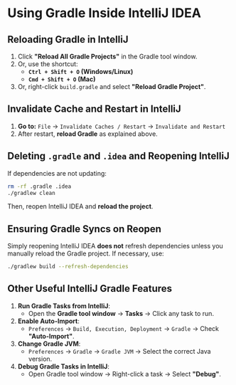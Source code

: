 # Using Gradle Inside IntelliJ IDEA

## Reloading Gradle in IntelliJ
1. Click **"Reload All Gradle Projects"** in the Gradle tool window.
2. Or, use the shortcut:
    - **`Ctrl + Shift + O` (Windows/Linux)**
    - **`Cmd + Shift + O` (Mac)**
3. Or, right-click `build.gradle` and select **"Reload Gradle Project"**.

## Invalidate Cache and Restart in IntelliJ
1. **Go to:**
   `File` → `Invalidate Caches / Restart` → `Invalidate and Restart`
2. After restart, **reload Gradle** as explained above.

## Deleting `.gradle` and `.idea` and Reopening IntelliJ
If dependencies are not updating:
```bash
rm -rf .gradle .idea
./gradlew clean
```
Then, reopen IntelliJ IDEA and **reload the project**.

## Ensuring Gradle Syncs on Reopen
Simply reopening IntelliJ IDEA **does not** refresh dependencies unless you manually reload the Gradle project. If necessary, use:
```bash
./gradlew build --refresh-dependencies
```

## Other Useful IntelliJ Gradle Features
1. **Run Gradle Tasks from IntelliJ**:
    - Open the **Gradle tool window** → **Tasks** → Click any task to run.
2. **Enable Auto-Import**:
    - `Preferences` → `Build, Execution, Deployment` → `Gradle` → Check **"Auto-Import"**.
3. **Change Gradle JVM**:
    - `Preferences` → `Gradle` → `Gradle JVM` → Select the correct Java version.
4. **Debug Gradle Tasks in IntelliJ**:
    - Open Gradle tool window → Right-click a task → Select **"Debug"**.


